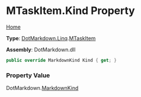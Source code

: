 # MTaskItem\.Kind Property

[Home](../../../../README.md)

**Type**: [DotMarkdown.Linq](../../README.md)\.[MTaskItem](../README.md)

**Assembly**: DotMarkdown\.dll

```csharp
public override MarkdownKind Kind { get; }
```

### Property Value

DotMarkdown\.[MarkdownKind](../../../MarkdownKind/README.md)

